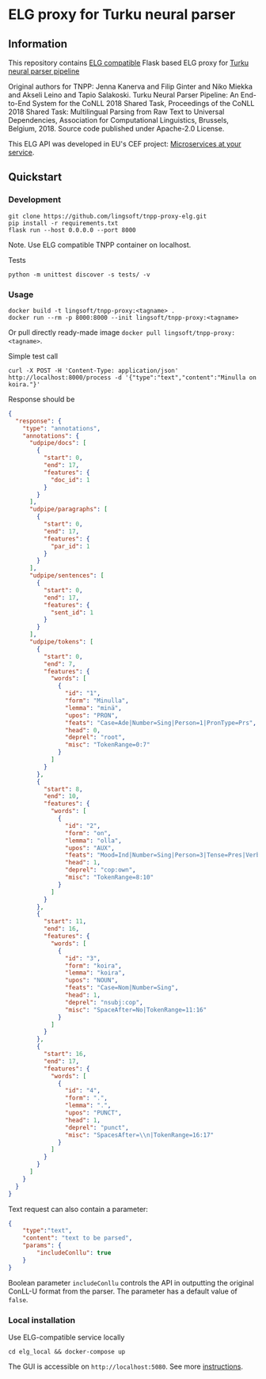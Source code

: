 # ELG proxy for Turku neural parser

## Information

This repository contains
[ELG compatible](https://european-language-grid.readthedocs.io/en/stable/all/A3_API/LTInternalAPI.html)
Flask based ELG proxy for
[Turku neural parser pipeline](https://turkunlp.org/Turku-neural-parser-pipeline/)

Original authors for TNPP:
Jenna Kanerva and Filip Ginter and Niko Miekka and Akseli Leino and Tapio Salakoski.
Turku Neural Parser Pipeline: An End-to-End System for the CoNLL 2018 Shared Task,
Proceedings of the CoNLL 2018 Shared Task: Multilingual Parsing from Raw Text to
Universal Dependencies,
Association for Computational Linguistics, Brussels, Belgium, 2018.
Source code published under Apache-2.0 License.

This ELG API was developed in EU's CEF project:
[Microservices at your service](https://www.lingsoft.fi/en/microservices-at-your-service-bridging-gap-between-nlp-research-and-industry).

## Quickstart

### Development

```
git clone https://github.com/lingsoft/tnpp-proxy-elg.git
pip install -r requirements.txt
flask run --host 0.0.0.0 --port 8000
```

Note. Use ELG compatible TNPP container on localhost.

Tests

```
python -m unittest discover -s tests/ -v
```

### Usage

```
docker build -t lingsoft/tnpp-proxy:<tagname> .
docker run --rm -p 8000:8000 --init lingsoft/tnpp-proxy:<tagname>
```

Or pull directly ready-made image `docker pull lingsoft/tnpp-proxy:<tagname>`.

Simple test call

```
curl -X POST -H 'Content-Type: application/json' http://localhost:8000/process -d '{"type":"text","content":"Minulla on koira."}'
```

Response should be

```json
{
  "response": {
    "type": "annotations",
    "annotations": {
      "udpipe/docs": [
        {
          "start": 0,
          "end": 17,
          "features": {
            "doc_id": 1
          }
        }
      ],
      "udpipe/paragraphs": [
        {
          "start": 0,
          "end": 17,
          "features": {
            "par_id": 1
          }
        }
      ],
      "udpipe/sentences": [
        {
          "start": 0,
          "end": 17,
          "features": {
            "sent_id": 1
          }
        }
      ],
      "udpipe/tokens": [
        {
          "start": 0,
          "end": 7,
          "features": {
            "words": [
              {
                "id": "1",
                "form": "Minulla",
                "lemma": "minä",
                "upos": "PRON",
                "feats": "Case=Ade|Number=Sing|Person=1|PronType=Prs",
                "head": 0,
                "deprel": "root",
                "misc": "TokenRange=0:7"
              }
            ]
          }
        },
        {
          "start": 8,
          "end": 10,
          "features": {
            "words": [
              {
                "id": "2",
                "form": "on",
                "lemma": "olla",
                "upos": "AUX",
                "feats": "Mood=Ind|Number=Sing|Person=3|Tense=Pres|VerbForm=Fin|Voice=Act",
                "head": 1,
                "deprel": "cop:own",
                "misc": "TokenRange=8:10"
              }
            ]
          }
        },
        {
          "start": 11,
          "end": 16,
          "features": {
            "words": [
              {
                "id": "3",
                "form": "koira",
                "lemma": "koira",
                "upos": "NOUN",
                "feats": "Case=Nom|Number=Sing",
                "head": 1,
                "deprel": "nsubj:cop",
                "misc": "SpaceAfter=No|TokenRange=11:16"
              }
            ]
          }
        },
        {
          "start": 16,
          "end": 17,
          "features": {
            "words": [
              {
                "id": "4",
                "form": ".",
                "lemma": ".",
                "upos": "PUNCT",
                "head": 1,
                "deprel": "punct",
                "misc": "SpacesAfter=\\n|TokenRange=16:17"
              }
            ]
          }
        }
      ]
    }
  }
}
```

Text request can also contain a parameter:

```json
{
    "type":"text",
    "content": "text to be parsed",
    "params": {
        "includeConllu": true
    }
}
```

Boolean parameter `includeConllu` controls the API in outputting the original
ConLL-U format from the parser. The parameter has a default value of `false`.

### Local installation

Use ELG-compatible service locally

```
cd elg_local && docker-compose up
```

The GUI is accessible on `http://localhost:5080`. See more 
[instructions](https://european-language-grid.readthedocs.io/en/stable/all/A1_PythonSDK/DeployServicesLocally.html#deploy-elg-compatible-service-from-its-docker-image).
